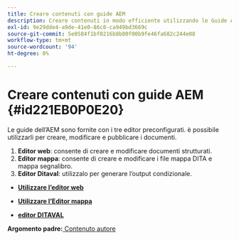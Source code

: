 ```yaml
---
title: Creare contenuti con guide AEM
description: Creare contenuti in modo efficiente utilizzando le Guide AEM. Scopri come creare, modificare e pubblicare i tuoi documenti in Guide AEM.
exl-id: 9e29dde4-a9de-41e0-86c8-ca949bd3669c
source-git-commit: 5e0584f1bf0216b8b00f00b9fe46fa682c244e08
workflow-type: tm+mt
source-wordcount: '94'
ht-degree: 0%

---
```


# Creare contenuti con guide AEM {#id221EB0P0E20}

Le guide dell’AEM sono fornite con i tre editor preconfigurati. è possibile utilizzarli per creare, modificare e pubblicare i documenti.

1. **Editor web**: consente di creare e modificare documenti strutturati.
1. **Editor mappa**: consente di creare e modificare i file mappa DITA e mappa segnalibro.
1. **Editor Ditaval**: utilizzalo per generare l’output condizionale.

- **[Utilizzare l’editor web](web-editor.md)**

- **[Utilizzare l’Editor mappa](map-editor.md)**

- **[editor DITAVAL](ditaval-editor.md)**


**Argomento padre:**[ Contenuto autore](authoring-content.md)
